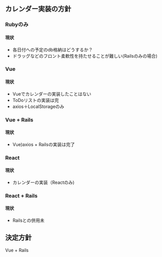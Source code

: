 ## カレンダー実装の方針

### Rubyのみ
#### 現状
 - 各日付への予定のdb格納はどうするか？
 - ドラッグなどのフロント柔軟性を持たせることが難しい(Railsのみの場合)

### Vue 
#### 現状
 - Vueでカレンダーの実装したことはない
 - ToDoリストの実装は完
 - axios＋LocalStorageのみ

### Vue + Rails
#### 現状
 - Vue)axios + Railsの実装は完了

### React
#### 現状
 - カレンダーの実装（Reactのみ)
 
### React + Rails
#### 現状
  - Railsとの併用未
  
## 決定方針
Vue + Rails
